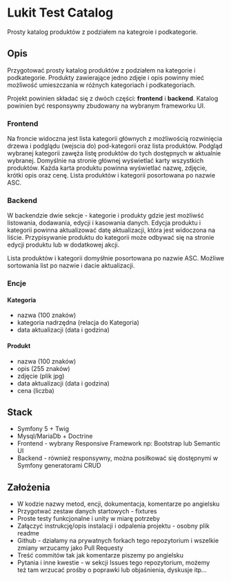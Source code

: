 # Lukit Test Catalog
Prosty katalog produktów z podziałem na kategroie i podkategorie.

## Opis

Przygotować prosty katalog produktów z podziałem na kategorie i podkategorie. 
Produkty zawierające jedno zdjęie i opis powinny mieć możliwość umieszczania w różnych kategoriach i podkategoriach.

Projekt powinien składać się z dwóch części: **frontend** i **backend**.
Katalog powinien być responsywny zbudowany na wybranym frameworku UI.

### Frontend

Na froncie widoczna jest lista kategorii głównych z możliwością rozwinięcia drzewa i podglądu (wejscia do) pod-kategorii oraz lista produktów.
Podgląd wybranej kategorii zawęża listę produktów do tych dostępnych w aktualnie wybranej.
Domyślnie na stronie głównej wyświetlać karty wszystkich produktów. 
Każda karta produktu powinna wyświetlać nazwę, zdjęcie, krótki opis oraz cenę.
Lista produktów i kategorii posortowana po nazwie ASC.

### Backend

W backendzie dwie sekcje - kategorie i produkty gdzie jest możliwść listowania, dodawania, edycji i kasowania danych.
Edycja produktu i kategorii powinna aktualizować datę aktualizacji, która jest widoczona na liście.
Przypisywanie produktu do kategorii może odbywać się na stronie edycji produktu lub w dodatkowej akcji.

Lista produktów i kategorii domyśłnie posortowana po nazwie ASC. Możliwe sortowania list po nazwie i dacie aktualizacji.

### Encje

#### Kategoria

- nazwa (100 znaków)
- kategoria nadrzędna (relacja do Kategoria)
- data aktualizacji (data i godzina)

#### Produkt

- nazwa (100 znaków)
- opis (255 znaków)
- zdjęcie (plik jpg)
- data aktualizacji (data i godzina)
- cena (liczba)

## Stack

- Symfony 5 + Twig
- Mysql/MariaDb + Doctrine
- Frontend - wybrany Responsive Framework np: Bootstrap lub Semantic UI
- Backend - również responsywny, można posiłkować się dostępnymi w Symfony generatorami CRUD

## Założenia

- W kodzie nazwy metod, encji, dokumentacja, komentarze po angielsku
- Przygotwać zestaw danych startowych - fixtures
- Proste testy funkcjonalne i unity w miarę potrzeby
- Załączyć instrukcję/opis instalacji i odpalenia projektu - osobny plik readme
- Github - działamy na prywatnych forkach tego repozytorium i wszelkie zmiany wrzucamy jako Pull Requesty
- Treść commitów tak jak komentarze piszemy po angielsku
- Pytania i inne kwestie - w sekcji Issues tego repozytorium, możemy też tam wrzucać prośby o poprawki lub objaśnienia, dyskusje itp...
